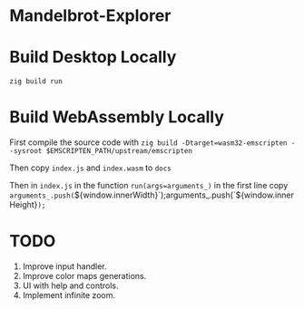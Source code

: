 # Mandelbrot-Explorer

# Build Desktop Locally
`zig build run`

# Build WebAssembly Locally
First compile the source code with
`zig build -Dtarget=wasm32-emscripten --sysroot $EMSCRIPTEN_PATH/upstream/emscripten`

Then copy `index.js` and `index.wasm` to `docs`

Then in `index.js` in the function `run(args=arguments_)` in the first line copy `arguments_.push(`${window.innerWidth}`);arguments_.push(`${window.innerHeight}`);`


# TODO
1. Improve input handler.
2. Improve color maps generations.
3. UI with help and controls.
4. Implement infinite zoom.
